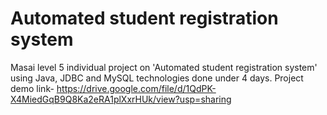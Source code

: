 # Automated student registration system
Masai level 5 individual project on 'Automated student registration system' using Java, JDBC and MySQL technologies done under 4 days.
Project demo link- https://drive.google.com/file/d/1QdPK-X4MiedGqB9Q8Ka2eRA1plXxrHUk/view?usp=sharing
